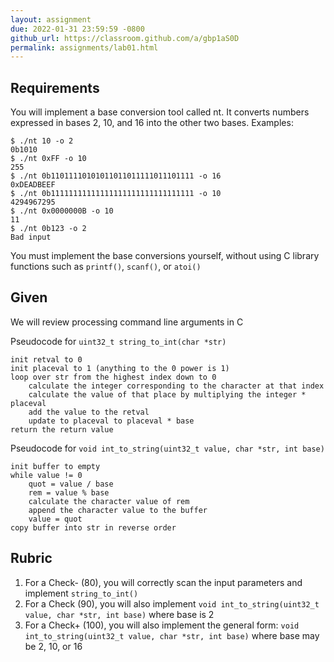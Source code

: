 ```yaml
---
layout: assignment
due: 2022-01-31 23:59:59 -0800
github_url: https://classroom.github.com/a/gbp1aS0D
permalink: assignments/lab01.html
---
```


## Requirements
You will implement a base conversion tool called nt. It converts numbers expressed in bases 2, 10, and 16 into the other two bases. Examples:

```
$ ./nt 10 -o 2
0b1010
$ ./nt 0xFF -o 10
255
$ ./nt 0b11011110101011011011111011101111 -o 16
0xDEADBEEF
$ ./nt 0b11111111111111111111111111111111 -o 10
4294967295
$ ./nt 0x0000000B -o 10
11
$ ./nt 0b123 -o 2
Bad input
```
You must implement the base conversions yourself, without using C library functions such as `printf()`,  `scanf()`, or `atoi()`

## Given
We will review processing command line arguments in C

Pseudocode for `uint32_t string_to_int(char *str)`
```
init retval to 0
init placeval to 1 (anything to the 0 power is 1)
loop over str from the highest index down to 0
    calculate the integer corresponding to the character at that index
    calculate the value of that place by multiplying the integer * placeval	
    add the value to the retval	
    update to placeval to placeval * base
return the return value
```
Pseudocode for `void int_to_string(uint32_t value, char *str, int base)`
```
init buffer to empty
while value != 0
    quot = value / base
    rem = value % base
    calculate the character value of rem
    append the character value to the buffer
    value = quot
copy buffer into str in reverse order
```
## Rubric
1. For a Check- (80), you will correctly scan the input parameters and implement `string_to_int()`
2. For a Check (90), you will also implement `void int_to_string(uint32_t value, char *str, int base)` where base is 2
3. For a Check+ (100), you will also implement the general form: `void int_to_string(uint32_t value, char *str, int base)` where base may be 2, 10, or 16